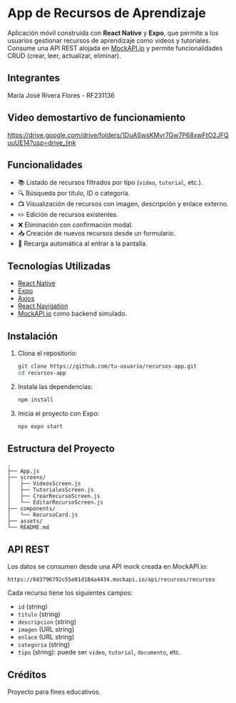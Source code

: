 # App de Recursos de Aprendizaje

Aplicación móvil construida con **React Native** y **Expo**, que permite a los usuarios gestionar recursos de aprendizaje como videos y tutoriales. Consume una API REST alojada en [MockAPI.io](https://mockapi.io/) y permite funcionalidades CRUD (crear, leer, actualizar, eliminar).

## Integrantes
María José Rivera Flores - RF231136

## Video demostartivo de funcionamiento
https://drive.google.com/drive/folders/1DuASwsKMvr7Gw7P68xwFtO2JFQuuUE14?usp=drive_link

## Funcionalidades

- 📚 Listado de recursos filtrados por tipo (`video`, `tutorial`, etc.).
- 🔍 Búsqueda por título, ID o categoría.
- 📺 Visualización de recursos con imagen, descripción y enlace externo.
- ✏️ Edición de recursos existentes.
- ❌ Eliminación con confirmación modal.
- 📥 Creación de nuevos recursos desde un formulario.
- 🔄 Recarga automática al entrar a la pantalla.

## Tecnologías Utilizadas

- [React Native](https://reactnative.dev/)
- [Expo](https://expo.dev/)
- [Axios](https://axios-http.com/)
- [React Navigation](https://reactnavigation.org/)
- [MockAPI.io](https://mockapi.io/) como backend simulado.

## Instalación

1. Clona el repositorio:
   ```bash
   git clone https://github.com/tu-usuario/recursos-app.git
   cd recursos-app
   ```

2. Instala las dependencias:
   ```bash
   npm install
   ```

3. Inicia el proyecto con Expo:
   ```bash
   npx expo start
   ```

## Estructura del Proyecto

```
.
├── App.js
├── screens/
│   ├── VideosScreen.js
│   ├── TutorialesScreen.js
│   ├── CrearRecursoScreen.js
│   └── EditarRecursoScreen.js
├── components/
│   └── RecursoCard.js
├── assets/
└── README.md
```

## API REST

Los datos se consumen desde una API mock creada en MockAPI.io:

```
https://683796792c55e01d184a4434.mockapi.io/api/recursos/recursos
```

Cada recurso tiene los siguientes campos:

- `id` (string)
- `titulo` (string)
- `descripcion` (string)
- `imagen` (URL string)
- `enlace` (URL string)
- `categoria` (string)
- `tipo` (string): puede ser `video`, `tutorial`, `documento`, etc.

## Créditos

Proyecto para fines educativos.

